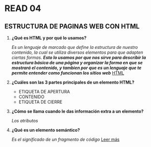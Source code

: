 
# READ 04
## ESTRUCTURA DE PAGINAS WEB CON HTML
1. **¿Qué es HTML y por qué lo usamos?**
   
   _Es un lenguaje de marcado que define la estructura de nuestro contenido, la cual se utiliza diversos elementos para que adapten ciertas formas_. 
   ***Esto lo usamos por que nos sirve para describir la estructura básica de una página y organizar la forma en que se mostrará el contenido, y tambien por que es un lenguaje que te permite entender como funcionan los sitios web*** 
   [HTML](https://developer.mozilla.org/es/docs/Learn/Getting_started_with_the_web/HTML_basics)

2. **¿Cuáles son las 3 partes principales de un elemento HTML?**
   + ETIQUETA DE APERTURA
   + CONTENIDO
   + ETIQUETA DE CIERRE
3. **¿Cómo se llama cuando le das información extra a un elemento?**

    _Los atributos_
4. **¿Qué es un elemento semántico?**

    _Es el significado de un fragmento de código_
    [Leer más](https://developer.mozilla.org/en-US/docs/Glossary/Semantics#semantic_elements)
